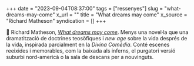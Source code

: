 +++
date = "2023-09-04T08:37:00"
tags = ["ressenyes"]
slug = "what-dreams-may-come"
x_url = ""
title = "What dreams may come"
x_source = "Richard Matheson"
syndication = []
+++

📖 Richard Matheson, *[What dreams may come](https://en.wikipedia.org/wiki/What_Dreams_May_Come_%28Matheson_novel%29)*. Menys una novel·la que una dramatització de doctrines teosòfiques i *new age* sobre la vida després de la vida, inspirada parcialment en la *Divina Comèdia*. Conté escenes reeixides i memorables, com la baixada als inferns, el purgatori versió suburbi nord-americà o la sala de descans per a nouvinguts.
